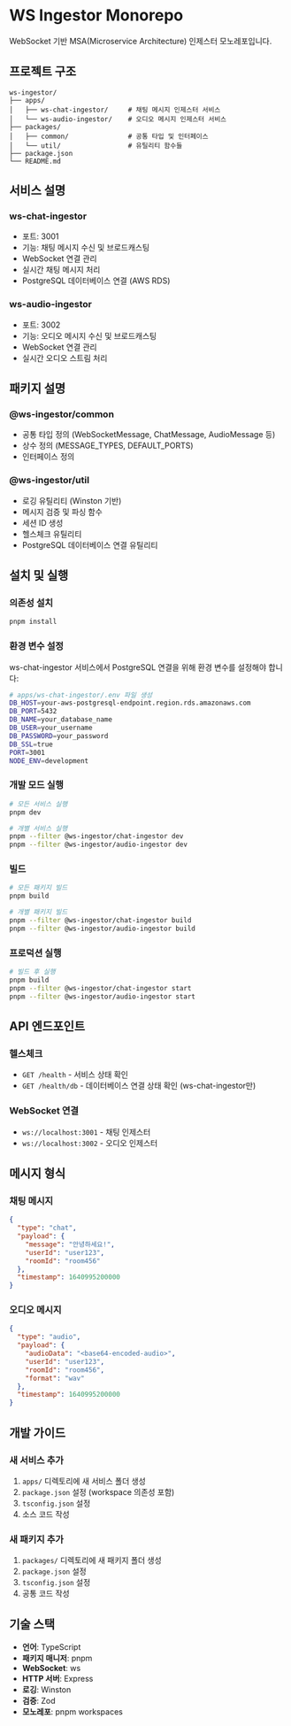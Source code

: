 # WS Ingestor Monorepo

WebSocket 기반 MSA(Microservice Architecture) 인제스터 모노레포입니다.

## 프로젝트 구조

```
ws-ingestor/
├── apps/
│   ├── ws-chat-ingestor/     # 채팅 메시지 인제스터 서비스
│   └── ws-audio-ingestor/    # 오디오 메시지 인제스터 서비스
├── packages/
│   ├── common/               # 공통 타입 및 인터페이스
│   └── util/                 # 유틸리티 함수들
├── package.json
└── README.md
```

## 서비스 설명

### ws-chat-ingestor

- 포트: 3001
- 기능: 채팅 메시지 수신 및 브로드캐스팅
- WebSocket 연결 관리
- 실시간 채팅 메시지 처리
- PostgreSQL 데이터베이스 연결 (AWS RDS)

### ws-audio-ingestor

- 포트: 3002
- 기능: 오디오 메시지 수신 및 브로드캐스팅
- WebSocket 연결 관리
- 실시간 오디오 스트림 처리

## 패키지 설명

### @ws-ingestor/common

- 공통 타입 정의 (WebSocketMessage, ChatMessage, AudioMessage 등)
- 상수 정의 (MESSAGE_TYPES, DEFAULT_PORTS)
- 인터페이스 정의

### @ws-ingestor/util

- 로깅 유틸리티 (Winston 기반)
- 메시지 검증 및 파싱 함수
- 세션 ID 생성
- 헬스체크 유틸리티
- PostgreSQL 데이터베이스 연결 유틸리티

## 설치 및 실행

### 의존성 설치

```bash
pnpm install
```

### 환경 변수 설정

ws-chat-ingestor 서비스에서 PostgreSQL 연결을 위해 환경 변수를 설정해야 합니다:

```bash
# apps/ws-chat-ingestor/.env 파일 생성
DB_HOST=your-aws-postgresql-endpoint.region.rds.amazonaws.com
DB_PORT=5432
DB_NAME=your_database_name
DB_USER=your_username
DB_PASSWORD=your_password
DB_SSL=true
PORT=3001
NODE_ENV=development
```

### 개발 모드 실행

```bash
# 모든 서비스 실행
pnpm dev

# 개별 서비스 실행
pnpm --filter @ws-ingestor/chat-ingestor dev
pnpm --filter @ws-ingestor/audio-ingestor dev
```

### 빌드

```bash
# 모든 패키지 빌드
pnpm build

# 개별 패키지 빌드
pnpm --filter @ws-ingestor/chat-ingestor build
pnpm --filter @ws-ingestor/audio-ingestor build
```

### 프로덕션 실행

```bash
# 빌드 후 실행
pnpm build
pnpm --filter @ws-ingestor/chat-ingestor start
pnpm --filter @ws-ingestor/audio-ingestor start
```

## API 엔드포인트

### 헬스체크

- `GET /health` - 서비스 상태 확인
- `GET /health/db` - 데이터베이스 연결 상태 확인 (ws-chat-ingestor만)

### WebSocket 연결

- `ws://localhost:3001` - 채팅 인제스터
- `ws://localhost:3002` - 오디오 인제스터

## 메시지 형식

### 채팅 메시지

```json
{
  "type": "chat",
  "payload": {
    "message": "안녕하세요!",
    "userId": "user123",
    "roomId": "room456"
  },
  "timestamp": 1640995200000
}
```

### 오디오 메시지

```json
{
  "type": "audio",
  "payload": {
    "audioData": "<base64-encoded-audio>",
    "userId": "user123",
    "roomId": "room456",
    "format": "wav"
  },
  "timestamp": 1640995200000
}
```

## 개발 가이드

### 새 서비스 추가

1. `apps/` 디렉토리에 새 서비스 폴더 생성
2. `package.json` 설정 (workspace 의존성 포함)
3. `tsconfig.json` 설정
4. 소스 코드 작성

### 새 패키지 추가

1. `packages/` 디렉토리에 새 패키지 폴더 생성
2. `package.json` 설정
3. `tsconfig.json` 설정
4. 공통 코드 작성

## 기술 스택

- **언어**: TypeScript
- **패키지 매니저**: pnpm
- **WebSocket**: ws
- **HTTP 서버**: Express
- **로깅**: Winston
- **검증**: Zod
- **모노레포**: pnpm workspaces
